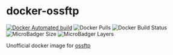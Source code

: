 # docker-ossftp

[![Docker Automated build](https://img.shields.io/docker/automated/daxingplay/ossftp.svg)](https://hub.docker.com/r/daxingplay/ossftp/)  ![Docker Pulls](https://img.shields.io/docker/pulls/daxingplay/ossftp.svg)  ![Docker Build Status](https://img.shields.io/docker/build/daxingplay/ossftp.svg)   ![MicroBadger Size](https://img.shields.io/microbadger/image-size/daxingplay/ossftp.svg)  ![MicroBadger Layers](https://img.shields.io/microbadger/layers/daxingplay/ossftp.svg)

Unofficial docker image for [ossftp](https://help.aliyun.com/document_detail/32190.html)
